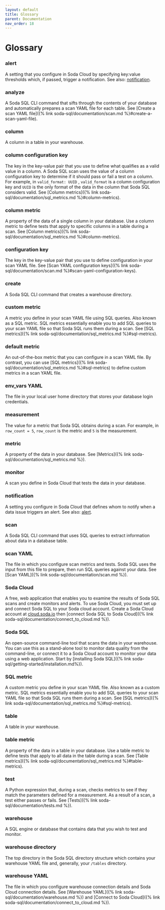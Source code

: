 ```yaml
---
layout: default
title: Glossary
parent: Documentation
nav_order: 18
---
```


# Glossary
<!--This glossary contains Soda-specific terms only. Do not define industry terminology such as "SQL" or "query".-->

### alert
A setting that you configure in Soda Cloud by specifying key:value thresholds which, if passed, trigger a notification. See also: [notification](#notification).

### analyze
A Soda SQL CLI command that sifts through the contents of your database and automatically prepares a scan YAML file for each table. See [Create a scan YAML file]({% link soda-sql/documentation/scan.md %}#create-a-scan-yaml-file).

### column
A column in a table in your warehouse.

### column configuration key
The key in the key-value pair that you use to define what qualifies as a valid value in a column. A Soda SQL scan uses the value of a column configuration key to determine if it should pass or fail a test on a column. For example, in `valid_format: UUID` , `valid_format` is a column configuration key and `UUID` is the only format of the data in the column that Soda SQL considers valid. See [Column metrics]({% link soda-sql/documentation/sql_metrics.md %}#column-metrics).

### column metric
A property of the data of a single column in your database. Use a column metric to define tests that apply to specific columns in a table during a scan. See [Column metrics]({% link soda-sql/documentation/sql_metrics.md %}#column-metrics).

### configuration key
The key in the key-value pair that you use to define configuration in your scan YAML file. See [Scan YAML configuration keys]({% link soda-sql/documentation/scan.md %}#scan-yaml-configuration-keys).

### create
A Soda SQL CLI command that creates a warehouse directory.

### custom metric
A metric you define in your scan YAML file using SQL queries. Also known as a SQL metric. SQL metrics essentially enable you to add SQL queries to your scan YAML file so that Soda SQL runs them during a scan. See [SQL metrics]({% link soda-sql/documentation/sql_metrics.md %}#sql-metrics).

### default metric
An out-of-the-box metric that you can configure in a scan YAML file. By contrast, you can use [SQL metrics]({% link soda-sql/documentation/sql_metrics.md %}#sql-metrics) to define custom metrics in a scan YAML file.

### env_vars YAML
The file in your local user home directory that stores your database login credentials.

### measurement
The value for a metric that Soda SQL obtains during a scan. For example, in `row_count = 5`, `row_count` is the metric and `5` is the measurement.

### metric
A property of the data in your database. See [Metrics]({% link soda-sql/documentation/sql_metrics.md %}).

### monitor
A scan you define in Soda Cloud that tests the data in your database.

### notification
A setting you configure in Soda Cloud that defines whom to notify when a data issue triggers an alert. See also: [alert](#alert).

### scan
A Soda SQL CLI command that uses SQL queries to extract information about data in a database table.

### scan YAML
The file in which you configure scan metrics and tests. Soda SQL uses the input from this file to prepare, then run SQL queries against your data. See [Scan YAML]({% link soda-sql/documentation/scan.md %}).

### Soda Cloud
A free, web application that enables you to examine the results of Soda SQL scans and create monitors and alerts. To use Soda Cloud, you must set up and connect Soda SQL to your Soda cloud account. Create a Soda Cloud account at [cloud.soda.io](https://cloud.soda.io/signup) then [connect Soda SQL to Soda Cloud]({% link soda-sql/documentation/connect_to_cloud.md %}).

### Soda SQL
An open-source command-line tool that scans the data in your warehouse. You can use this as a stand-alone tool to monitor data quality from the command-line, or connect it to a Soda Cloud account to monitor your data using a web application. Start by [installing Soda SQL]({% link soda-sql/getting-started/installation.md%}).

### SQL metric
A custom metric you define in your scan YAML file. Also known as a custom metric. SQL metrics essentially enable you to add SQL queries to your scan YAML file so that Soda SQL runs them during a scan. See [SQL metrics]({% link soda-sql/documentation/sql_metrics.md %}#sql-metrics).

### table
A table in your warehouse.

### table metric
A property of the data in a table in your database. Use a table metric to define tests that apply to all data in the table during a scan. See [Table metrics]({% link soda-sql/documentation/sql_metrics.md %}#table-metrics).

### test
A Python expression that, during a scan, checks metrics to see if they match the parameters defined for a measurement. As a result of a scan, a test either passes or fails. See [Tests]({% link soda-sql/documentation/tests.md %}).

### warehouse
A SQL engine or database that contains data that you wish to test and monitor.

### warehouse directory
The top directory in the Soda SQL directory structure which contains your warehouse YAML file and, generally, your `/tables` directory.

### warehouse YAML
The file in which you configure warehouse connection details and Soda Cloud connection details. See [Warehouse YAML]({% link soda-sql/documentation/warehouse.md %}) and [Connect to Soda Cloud]({% link soda-sql/documentation/connect_to_cloud.md %}).
